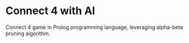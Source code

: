 # Connect 4 with AI

Connect 4 game in Prolog programming language, leveraging alpha-beta pruning algorithm.


